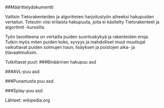 ##Määrittelydokumentti

Valitsin Tietorakenteiden ja algoritmien harjoitustyön aiheeksi hakupuiden vertailun.
Toteutin viisi erilaista hakupuuta, joita ei käsitelty  Tietorakenteet ja algoritmit -kurssilla.

Työn tavoitteena on vertailla puiden suorituskykyä ja rakenteiden eroja.
Tutkin myös miten puiden koko, syvyys ja mahdolliset muut muuttujat vaikuttavat puiden solmujen haun, lisäyksen ja poistojen aika- ja tilavaatimuksiin.

Tutkittavat puut:
###Binäärinen hakupuu
asd

###AVL-puu
asd

###Punamusta puu
asd

###Splay-puu
asd

Lähteet: wikipedia.org
